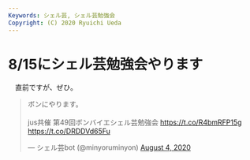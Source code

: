 ```yaml
---
Keywords: シェル芸, シェル芸勉強会
Copyright: (C) 2020 Ryuichi Ueda
---
```


# 8/15にシェル芸勉強会やります

　直前ですが、ぜひ。

<blockquote class="twitter-tweet" data-partner="tweetdeck"><p lang="ja" dir="ltr">ボンにやります。 <br><br>jus共催 第49回ボンバイエシェル芸勉強会 <a href="https://t.co/R4bmRFP15g">https://t.co/R4bmRFP15g</a> <a href="https://t.co/DRDDVd65Fu">https://t.co/DRDDVd65Fu</a></p>&mdash; シェル芸bot (@minyoruminyon) <a href="https://twitter.com/minyoruminyon/status/1290584795290857473?ref_src=twsrc%5Etfw">August 4, 2020</a></blockquote>
<script async src="https://platform.twitter.com/widgets.js" charset="utf-8"></script>



